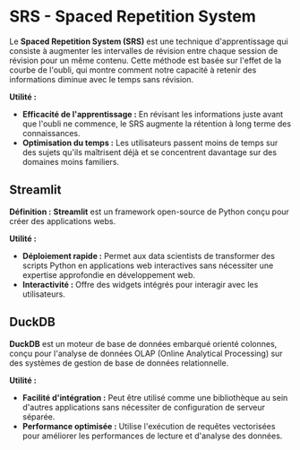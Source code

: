 
# SRS - Spaced Repetition System

Le **Spaced Repetition System (SRS)** est une technique d'apprentissage qui consiste à augmenter les intervalles de révision entre chaque session de révision pour un même contenu. Cette méthode est basée sur l'effet de la courbe de l'oubli, qui montre comment notre capacité à retenir des informations diminue avec le temps sans révision.

**Utilité :**
- **Efficacité de l'apprentissage :** En révisant les informations juste avant que l'oubli ne commence, le SRS augmente la rétention à long terme des connaissances.
- **Optimisation du temps :** Les utilisateurs passent moins de temps sur des sujets qu'ils maîtrisent déjà et se concentrent davantage sur des domaines moins familiers.

## Streamlit

**Définition :** **Streamlit** est un framework open-source de Python conçu pour créer des applications webs.

**Utilité :**
- **Déploiement rapide :** Permet aux data scientists de transformer des scripts Python en applications web interactives sans nécessiter une expertise approfondie en développement web.
- **Interactivité :** Offre des widgets intégrés pour interagir avec les utilisateurs.

## DuckDB

**DuckDB** est un moteur de base de données embarqué orienté colonnes, conçu pour l'analyse de données OLAP (Online Analytical Processing) sur des systèmes de gestion de base de données relationnelle.

**Utilité :**
- **Facilité d'intégration :** Peut être utilisé comme une bibliothèque au sein d'autres applications sans nécessiter de configuration de serveur séparée.
- **Performance optimisée :** Utilise l'exécution de requêtes vectorisées pour améliorer les performances de lecture et d'analyse des données.
